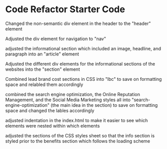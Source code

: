 # Code Refactor Starter Code

Changed the non-semantic div element in the header to the "header" element

Adjusted the div element for navigation to "nav"

adjusted the informational section which included an image, headline, and paragraph into an "article" element

Adjusted the different div elements for the informational sections of the websites into the "section" element

Combined lead brand cost sections in CSS into "lbc" to save on formatting space and relabled them accordingly

combined the search engine optimization, the Online Reputation Management, and the Social Media Marketing styles all into "search-engine-optimization" (the main idea in the section) to save on formatting space and changed the lables accordingly

adjusted indentation in the index.html to make it easier to see which elements were nested within which elements

adjusted the sections of the CSS styles sheet so that the info section is styled prior to the benefits section which follows the loading scheme
